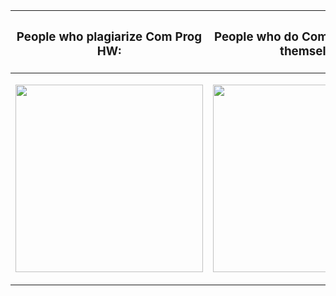 <table>
 <thead>
  <th><h3 align="center">People who plagiarize Com Prog HW:</h3></th>
  <th><h3 align="center">People who do Com Prog HW by themself:</h3></th>
 </thead>
 <tbody>
  <td>
    <p align="center">
      <img src="https://c.tenor.com/Fs9txj8k2HoAAAAd/fraz-bradford.gif" height=300 />
    </p>
  </td>
  <td>
    <p align="center">
      <img src="https://c.tenor.com/epNMHGvRyHcAAAAd/gigachad-chad.gif" height=300 />
    </p>
  </td>
 </tbody>
</table>